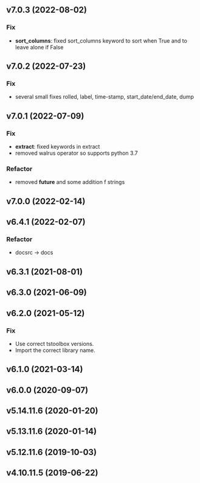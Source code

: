 ## v7.0.3 (2022-08-02)

### Fix

- **sort_columns**: fixed sort_columns keyword to sort when True and to leave alone if False

## v7.0.2 (2022-07-23)

### Fix

- several small fixes rolled, label, time-stamp, start_date/end_date, dump

## v7.0.1 (2022-07-09)

### Fix

- **extract**: fixed keywords in extract
- removed walrus operator so supports python 3.7

### Refactor

- removed __future__ and some addition f strings

## v7.0.0 (2022-02-14)

## v6.4.1 (2022-02-07)

### Refactor

- docsrc -> docs

## v6.3.1 (2021-08-01)

## v6.3.0 (2021-06-09)

## v6.2.0 (2021-05-12)

### Fix

- Use correct tstoolbox versions.
- Import the correct library name.

## v6.1.0 (2021-03-14)

## v6.0.0 (2020-09-07)

## v5.14.11.6 (2020-01-20)

## v5.13.11.6 (2020-01-14)

## v5.12.11.6 (2019-10-03)

## v4.10.11.5 (2019-06-22)
